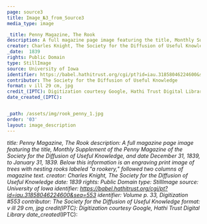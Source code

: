 ```yaml
---
page: source3
title: Image_№3_from_Source3
media_type: image

_title: Penny Magazine, The Rook
description: A full magazine page image featuring the title, Monthly Supplement of the Penny Magazine of the Society for the Diffusion of Useful Knowledge, and date December 31, 1839, to January 31, 1839. Below this information is an engraving print image of trees with nesting rooks labeled "a rookery," followed two columns of magazine text. 
creator: Charles Knight, The Society for the Diffusion of Useful Knowledge
_date:  1839
rights: Public Domain
type: StillImage
source: University of Iowa
identifier: https://babel.hathitrust.org/cgi/pt?id=iau.31858046224600&seq=553 Volume p. 33, Digitization #553
contributor: The Society for the Diffusion of Useful Knowledge
format: v ill 29 cm, jpg
credit_(IPTC): Digitization courtesy Google, Hathi Trust Digital Library
date_created_(IPTC):


_path: /assets/img/rook_penny_1.jpg
order: '03'
layout: image_description
---
```


_title: Penny Magazine, The Rook
description: A full magazine page image featuring the title, Monthly Supplement of the Penny Magazine of the Society for the Diffusion of Useful Knowledge, and date December 31, 1839, to January 31, 1839. Below this information is an engraving print image of trees with nesting rooks labeled "a rookery," followed two columns of magazine text. 
creator: Charles Knight, The Society for the Diffusion of Useful Knowledge
_date:  1839
rights: Public Domain
type: StillImage
source: University of Iowa
identifier: https://babel.hathitrust.org/cgi/pt?id=iau.31858046224600&seq=553
identifier: Volume p. 33, Digitization #553
contributor: The Society for the Diffusion of Useful Knowledge
format: v ill 29 cm, jpg
credit_(IPTC): Digitization courtesy Google, Hathi Trust Digital Library
date_created_(IPTC):



